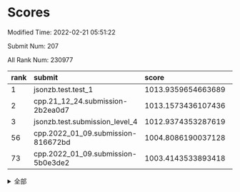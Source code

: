 # Scores

Modified Time: 2022-02-21 05:51:22

Submit Num: 207

All Rank Num: 230977

| rank |               submit               |       score        |       sigma        | pk_num |
| :--- | :--------------------------------- | :----------------- | :----------------- | :----- |
| 1    | jsonzb.test.test_1                 | 1013.9359654663689 | 0.7874871587085869 | 4461   |
| 2    | cpp.21_12_24.submission-2b2ea0d7   | 1013.1573436107436 | 0.7952162344844826 | 4466   |
| 3    | jsonzb.test.submission_level_4     | 1012.9374353287619 | 0.844524476536865  | 4467   |
| 56   | cpp.2022_01_09.submission-816672bd | 1004.8086190037128 | 0.7172753175254202 | 4460   |
| 73   | cpp.2022_01_09.submission-5b0e3de2 | 1003.4143533893418 | 0.6988963874809352 | 4466   |


<details>
<summary>全部</summary>

| rank |                 submit                 |       score        |       sigma        | pk_num |
| :--- | :------------------------------------- | :----------------- | :----------------- | :----- |
| 1    | jsonzb.test.test_1                     | 1013.9359654663689 | 0.7874871587085869 | 4461   |
| 2    | cpp.21_12_24.submission-2b2ea0d7       | 1013.1573436107436 | 0.7952162344844826 | 4466   |
| 3    | jsonzb.test.submission_level_4         | 1012.9374353287619 | 0.844524476536865  | 4467   |
| 4    | gobigger.level_3.submission_level_3_4  | 1011.2858822142454 | 0.7580767617240834 | 4462   |
| 5    | gobigger.level_3.submission_level_3_29 | 1011.153080411732  | 0.7819990593977233 | 4468   |
| 6    | gobigger.level_3.submission_level_3_5  | 1011.057032958933  | 0.7825207161471659 | 4465   |
| 7    | gobigger.level_3.submission_level_3_11 | 1011.0441065456952 | 0.7499186058705541 | 4460   |
| 8    | gobigger.level_3.submission_level_3_31 | 1011.0335738764132 | 0.7672319171126248 | 4464   |
| 9    | gobigger.level_3.submission_level_3_41 | 1011.0104757527446 | 0.7659770958253448 | 4461   |
| 10   | gobigger.level_3.submission_level_3_28 | 1010.9352976553364 | 0.7556953371683997 | 4465   |
| 11   | gobigger.level_3.submission_level_3_46 | 1010.7285225328901 | 0.7708502649016226 | 4458   |
| 12   | gobigger.level_3.submission_level_3_8  | 1010.7087354589547 | 0.7597450091439083 | 4461   |
| 13   | gobigger.level_3.submission_level_3_19 | 1010.6974427524804 | 0.7556144118361202 | 4463   |
| 14   | gobigger.level_3.submission_level_3_33 | 1010.6620204965313 | 0.7603876587092802 | 4461   |
| 15   | gobigger.level_3.submission_level_3_3  | 1010.6315494195428 | 0.7550356266469057 | 4461   |
| 16   | gobigger.level_3.submission_level_3_2  | 1010.5551724704109 | 0.7868435572688512 | 4465   |
| 17   | gobigger.level_3.submission_level_3_16 | 1010.5128228331546 | 0.75078476281596   | 4462   |
| 18   | gobigger.level_3.submission_level_3_26 | 1010.4910595268894 | 0.7561860790470792 | 4463   |
| 19   | gobigger.level_3.submission_level_3_40 | 1010.4858873789259 | 0.7694807026338653 | 4466   |
| 20   | gobigger.level_3.submission_level_3_42 | 1010.4697012236277 | 0.7552270234225874 | 4464   |
| 21   | gobigger.level_3.submission_level_3_12 | 1010.4443369522381 | 0.7474355245114999 | 4465   |
| 22   | gobigger.level_3.submission_level_3_35 | 1010.4259468048972 | 0.7718516019123529 | 4467   |
| 23   | gobigger.level_3.submission_level_3_0  | 1010.298118286666  | 0.7881854887093319 | 4461   |
| 24   | gobigger.level_3.submission_level_3_39 | 1010.2634393270563 | 0.7371029864165849 | 4462   |
| 25   | gobigger.level_3.submission_level_3_37 | 1010.2396504450923 | 0.7669418445584438 | 4461   |
| 26   | gobigger.level_3.submission_level_3_48 | 1010.2206725339369 | 0.7836171688965118 | 4465   |
| 27   | gobigger.level_3.submission_level_3_1  | 1010.1521895747373 | 0.7572046513395593 | 4464   |
| 28   | gobigger.level_3.submission_level_3_38 | 1010.1255708955133 | 0.7481426486357814 | 4461   |
| 29   | gobigger.level_3.submission_level_3_43 | 1010.0763575399145 | 0.7775905190827188 | 4462   |
| 30   | gobigger.level_3.submission_level_3_14 | 1009.952815523806  | 0.7955294506328972 | 4469   |
| 31   | gobigger.level_3.submission_level_3_20 | 1009.8775097750056 | 0.7641644101440314 | 4457   |
| 32   | gobigger.level_3.submission_level_3_22 | 1009.815217998042  | 0.7519404418465904 | 4460   |
| 33   | gobigger.level_3.submission_level_3_44 | 1009.7458123955912 | 0.7603901545716897 | 4464   |
| 34   | gobigger.level_3.submission_level_3_17 | 1009.6730856575417 | 0.7609570280436853 | 4463   |
| 35   | gobigger.level_3.submission_level_3_24 | 1009.6584980628734 | 0.7404243876094628 | 4462   |
| 36   | gobigger.level_3.submission_level_3_36 | 1009.5989321979899 | 0.7667747571815516 | 4464   |
| 37   | gobigger.level_3.submission_level_3_32 | 1009.5962721986263 | 0.7690285910165018 | 4462   |
| 38   | gobigger.level_3.submission_level_3_13 | 1009.5585334004875 | 0.7457387946333583 | 4457   |
| 39   | gobigger.level_3.submission_level_3_27 | 1009.5539624732307 | 0.7386439528191964 | 4461   |
| 40   | gobigger.level_3.submission_level_3_18 | 1009.515543011115  | 0.7553633370486182 | 4465   |
| 41   | gobigger.level_3.submission_level_3_9  | 1009.4696616496685 | 0.750150659193439  | 4466   |
| 42   | gobigger.level_3.submission_level_3_10 | 1009.4583149673837 | 0.7499393274139324 | 4460   |
| 43   | gobigger.level_3.submission_level_3_47 | 1009.4420207695688 | 0.7401806791493172 | 4461   |
| 44   | gobigger.level_3.submission_level_3_49 | 1009.4248531237736 | 0.7585014126117334 | 4466   |
| 45   | gobigger.level_3.submission_level_3_15 | 1009.1389462958539 | 0.7576475011162158 | 4464   |
| 46   | gobigger.level_3.submission_level_3_30 | 1009.123411445391  | 0.7530134591052179 | 4466   |
| 47   | gobigger.level_3.submission_level_3_45 | 1008.9915536164311 | 0.7596094079335158 | 4459   |
| 48   | gobigger.level_3.submission_level_3_34 | 1008.933181467455  | 0.7541918156612694 | 4460   |
| 49   | gobigger.level_3.submission_level_3_25 | 1008.8706949140113 | 0.7305479696705558 | 4465   |
| 50   | gobigger.level_3.submission_level_3_21 | 1008.8110475613317 | 0.7415721426570784 | 4458   |
| 51   | gobigger.level_3.submission_level_3_23 | 1008.7935190706133 | 0.7622786481319926 | 4461   |
| 52   | gobigger.level_3.submission_level_3_7  | 1008.7170985489387 | 0.7404740319481552 | 4461   |
| 53   | gobigger.level_3.submission_level_3_6  | 1007.9580285715151 | 0.7450327200947777 | 4463   |
| 54   | gobigger.level_1.submission_level_1_41 | 1005.3649599084981 | 0.7261676229180982 | 4464   |
| 55   | gobigger.level_1.submission_level_1_32 | 1004.8800932406504 | 0.7143575548047932 | 4463   |
| 56   | cpp.2022_01_09.submission-816672bd     | 1004.8086190037128 | 0.7172753175254202 | 4460   |
| 57   | gobigger.level_1.submission_level_1_47 | 1004.7132408972205 | 0.7141553473689032 | 4466   |
| 58   | gobigger.level_1.submission_level_1_4  | 1004.2910307918232 | 0.7265811140262969 | 4467   |
| 59   | gobigger.level_1.submission_level_1_44 | 1004.2483414157542 | 0.7255171000540097 | 4461   |
| 60   | gobigger.level_1.submission_level_1_45 | 1004.1674741963667 | 0.7089546245378036 | 4463   |
| 61   | gobigger.level_1.submission_level_1_23 | 1003.9631530705839 | 0.7128288093632886 | 4463   |
| 62   | gobigger.level_1.submission_level_1_14 | 1003.860232339899  | 0.718445539503907  | 4466   |
| 63   | gobigger.level_1.submission_level_1_1  | 1003.6810031127759 | 0.7219987223230884 | 4467   |
| 64   | gobigger.level_1.submission_level_1_27 | 1003.6657174711512 | 0.718428396530307  | 4463   |
| 65   | gobigger.level_1.submission_level_1_34 | 1003.6444258894661 | 0.7285116156352868 | 4459   |
| 66   | gobigger.level_1.submission_level_1_38 | 1003.6298660914987 | 0.7338296703868735 | 4463   |
| 67   | gobigger.level_1.submission_level_1_17 | 1003.5397077701006 | 0.7151766102988097 | 4464   |
| 68   | gobigger.level_1.submission_level_1_6  | 1003.5391085138464 | 0.7205233622119692 | 4460   |
| 69   | gobigger.level_1.submission_level_1_11 | 1003.5096149858637 | 0.7224464398856909 | 4464   |
| 70   | gobigger.level_1.submission_level_1_22 | 1003.507465956337  | 0.715221186680824  | 4469   |
| 71   | gobigger.level_1.submission_level_1_30 | 1003.4432725111781 | 0.7229408056856926 | 4457   |
| 72   | gobigger.level_1.submission_level_1_2  | 1003.4219178870221 | 0.7074185323559429 | 4469   |
| 73   | cpp.2022_01_09.submission-5b0e3de2     | 1003.4143533893418 | 0.6988963874809352 | 4466   |
| 74   | gobigger.level_1.submission_level_1_13 | 1003.3823037709111 | 0.7191556128429463 | 4462   |
| 75   | gobigger.level_1.submission_level_1_36 | 1003.2778250416283 | 0.7275522751407001 | 4468   |
| 76   | gobigger.level_1.submission_level_1_18 | 1003.2753411439752 | 0.7196626525909343 | 4465   |
| 77   | gobigger.level_1.submission_level_1_20 | 1003.1853836767315 | 0.7160757622082471 | 4458   |
| 78   | gobigger.level_1.submission_level_1_5  | 1003.1632518751933 | 0.7235146056060324 | 4457   |
| 79   | gobigger.level_1.submission_level_1_8  | 1003.1555456041203 | 0.7126301260202832 | 4459   |
| 80   | gobigger.level_1.submission_level_1_24 | 1003.1325134762824 | 0.7151000359891609 | 4462   |
| 81   | gobigger.level_1.submission_level_1_10 | 1003.0935134786837 | 0.7169870772151785 | 4465   |
| 82   | gobigger.level_1.submission_level_1_26 | 1003.078054121203  | 0.7061528922510126 | 4465   |
| 83   | gobigger.level_1.submission_level_1_16 | 1003.048961329038  | 0.724068007000873  | 4461   |
| 84   | gobigger.level_1.submission_level_1_40 | 1003.0121700460489 | 0.7177986548475052 | 4465   |
| 85   | gobigger.level_1.submission_level_1_19 | 1003.0120731038575 | 0.7078250763001068 | 4468   |
| 86   | gobigger.level_1.submission_level_1_7  | 1003.0003705883871 | 0.7327159340088193 | 4461   |
| 87   | gobigger.level_1.submission_level_1_3  | 1002.997611472134  | 0.7084089807100084 | 4463   |
| 88   | gobigger.level_1.submission_level_1_37 | 1002.9764873067115 | 0.7163820566811345 | 4462   |
| 89   | gobigger.level_1.submission_level_1_0  | 1002.9339311177658 | 0.7124732448070081 | 4461   |
| 90   | gobigger.level_1.submission_level_1_33 | 1002.8512314035967 | 0.7153648343335937 | 4463   |
| 91   | gobigger.level_1.submission_level_1_43 | 1002.8267214069141 | 0.7104589276941665 | 4469   |
| 92   | gobigger.level_1.submission_level_1_25 | 1002.7718883796367 | 0.7231030249473829 | 4458   |
| 93   | gobigger.level_1.submission_level_1_31 | 1002.6876642733961 | 0.7122106315431183 | 4461   |
| 94   | gobigger.level_1.submission_level_1_29 | 1002.6866829725514 | 0.7180606090497931 | 4468   |
| 95   | gobigger.level_1.submission_level_1_21 | 1002.6466018343749 | 0.7105565519774835 | 4463   |
| 96   | gobigger.level_1.submission_level_1_9  | 1002.5315095122991 | 0.7197562146643367 | 4466   |
| 97   | gobigger.level_1.submission_level_1_39 | 1002.4256935412421 | 0.7206255099700648 | 4465   |
| 98   | gobigger.level_1.submission_level_1_42 | 1002.412835375103  | 0.7099824319154826 | 4465   |
| 99   | gobigger.level_1.submission_level_1_49 | 1002.396540126113  | 0.718310921022742  | 4468   |
| 100  | gobigger.level_1.submission_level_1_48 | 1002.3815107606786 | 0.7101819281325997 | 4463   |
| 101  | gobigger.level_1.submission_level_1_15 | 1002.3167382468573 | 0.7150403996855615 | 4463   |
| 102  | gobigger.level_1.submission_level_1_35 | 1002.2901651016618 | 0.7087835937281656 | 4455   |
| 103  | gobigger.level_1.submission_level_1_12 | 1002.0868390283292 | 0.7064522324077751 | 4462   |
| 104  | gobigger.level_1.submission_level_1_46 | 1002.0343977912677 | 0.712287280987202  | 4464   |
| 105  | gobigger.level_1.submission_level_1_28 | 1001.9037114004293 | 0.7163096448829529 | 4455   |
| 106  | gobigger.random.submission_random_18   | 997.840142240849   | 0.7022047390559354 | 4466   |
| 107  | gobigger.random.submission_random_13   | 997.1280595564953  | 0.7121433118750841 | 4463   |
| 108  | gobigger.random.submission_random_10   | 997.0854708100544  | 0.6980730705901139 | 4458   |
| 109  | gobigger.random.submission_random_17   | 997.0688567484186  | 0.7092857819866669 | 4468   |
| 110  | gobigger.random.submission_random_23   | 997.0289549751458  | 0.7129715296840441 | 4459   |
| 111  | gobigger.random.submission_random_7    | 996.9663729423246  | 0.7062652099749193 | 4465   |
| 112  | gobigger.random.submission_random_12   | 996.8827654962579  | 0.6996029125028845 | 4467   |
| 113  | gobigger.random.submission_random_1    | 996.8805838848904  | 0.7008435693614814 | 4460   |
| 114  | gobigger.random.submission_random_30   | 996.7168587290225  | 0.7177972096129125 | 4462   |
| 115  | gobigger.random.submission_random_35   | 996.6584903450523  | 0.7043966401373872 | 4464   |
| 116  | gobigger.random.submission_random_25   | 996.5967670637998  | 0.6980254497924451 | 4465   |
| 117  | gobigger.random.submission_random_5    | 996.5480284128012  | 0.7153353522024766 | 4464   |
| 118  | gobigger.random.submission_random_0    | 996.4510615119593  | 0.7069007664098912 | 4468   |
| 119  | gobigger.random.submission_random_36   | 996.3910504149189  | 0.6933368481365588 | 4463   |
| 120  | gobigger.random.submission_random_43   | 996.3693682579285  | 0.6995000214458618 | 4464   |
| 121  | gobigger.random.submission_random_21   | 996.2704363441642  | 0.7090859673390737 | 4465   |
| 122  | gobigger.random.submission_random_45   | 996.2396063437087  | 0.7127243488842566 | 4464   |
| 123  | gobigger.random.submission_random_9    | 996.1451190516889  | 0.7155662567031359 | 4460   |
| 124  | gobigger.random.submission_random_29   | 996.100280177603   | 0.710064711309951  | 4461   |
| 125  | gobigger.random.submission_random_42   | 996.0562847857381  | 0.705817649306284  | 4464   |
| 126  | gobigger.random.submission_random_11   | 995.969420730802   | 0.7093415565357034 | 4463   |
| 127  | gobigger.random.submission_random_31   | 995.9618944298444  | 0.699969619379506  | 4465   |
| 128  | gobigger.random.submission_random_16   | 995.8796092487647  | 0.7003909477306173 | 4463   |
| 129  | gobigger.random.submission_random_46   | 995.8733284439028  | 0.7096279582222509 | 4463   |
| 130  | gobigger.random.submission_random_24   | 995.8679013183306  | 0.7046300973976591 | 4463   |
| 131  | gobigger.random.submission_random_14   | 995.8371498014502  | 0.698588315886207  | 4465   |
| 132  | gobigger.random.submission_random_27   | 995.8273910048676  | 0.696760878526994  | 4464   |
| 133  | gobigger.random.submission_random_48   | 995.826804446853   | 0.7030817389902884 | 4466   |
| 134  | gobigger.random.submission_random_3    | 995.8125937921708  | 0.7147400028060604 | 4465   |
| 135  | gobigger.random.submission_random_15   | 995.7875361969368  | 0.7103559821786218 | 4465   |
| 136  | gobigger.random.submission_random_44   | 995.6900680534582  | 0.7103070570981029 | 4466   |
| 137  | gobigger.random.submission_random_2    | 995.6723806028996  | 0.7100736210658197 | 4468   |
| 138  | gobigger.random.submission_random_26   | 995.6651354917752  | 0.699048258895481  | 4469   |
| 139  | gobigger.random.submission_random_20   | 995.6285423915026  | 0.717443949623273  | 4465   |
| 140  | gobigger.random.submission_random_41   | 995.5790504998591  | 0.7148829255322144 | 4466   |
| 141  | gobigger.random.submission_random_6    | 995.5028302366941  | 0.7115860539052478 | 4463   |
| 142  | gobigger.random.submission_random_32   | 995.4996420944402  | 0.7118192571804864 | 4465   |
| 143  | gobigger.random.submission_random_4    | 995.371123514175   | 0.7177813405099763 | 4462   |
| 144  | gobigger.random.submission_random_19   | 995.3525875599532  | 0.7124927971585112 | 4457   |
| 145  | gobigger.random.submission_random_22   | 995.3378987838224  | 0.711630986590263  | 4467   |
| 146  | gobigger.random.submission_random_40   | 995.3368609256465  | 0.7226364788879103 | 4465   |
| 147  | gobigger.random.submission_random_47   | 995.302677683741   | 0.6972844535680659 | 4466   |
| 148  | gobigger.random.submission_random_49   | 995.298236798208   | 0.7146988742833847 | 4461   |
| 149  | gobigger.random.submission_random_28   | 995.0902425626762  | 0.7095013365055212 | 4464   |
| 150  | gobigger.random.submission_random_8    | 995.0111038303031  | 0.7105958368015747 | 4467   |
| 151  | gobigger.random.submission_random_37   | 994.9921180127055  | 0.719497970330763  | 4461   |
| 152  | gobigger.random.submission_random_38   | 994.8948305829459  | 0.7045849495765703 | 4464   |
| 153  | gobigger.random.submission_random_34   | 994.8830223428174  | 0.6938412657648545 | 4461   |
| 154  | gobigger.random.submission_random_33   | 994.7098992825955  | 0.7090076049136393 | 4461   |
| 155  | gobigger.random.submission_random_39   | 994.588541892394   | 0.725177535131658  | 4462   |
| 156  | gobigger.level_2.submission_level_2_10 | 993.7757358404674  | 0.7411664983423683 | 4461   |
| 157  | gobigger.level_2.submission_level_2_0  | 993.4301711818757  | 0.732893635959229  | 4464   |
| 158  | gobigger.level_2.submission_level_2_3  | 993.3522702181244  | 0.728582738814596  | 4458   |
| 159  | gobigger.level_2.submission_level_2_47 | 993.2850556045021  | 0.7453690673035477 | 4465   |
| 160  | gobigger.level_2.submission_level_2_19 | 993.281465120586   | 0.7200721970342636 | 4463   |
| 161  | gobigger.level_2.submission_level_2_29 | 993.1031310498859  | 0.7295271244797243 | 4465   |
| 162  | gobigger.level_2.submission_level_2_1  | 993.0679056453339  | 0.7342077703602551 | 4464   |
| 163  | gobigger.level_2.submission_level_2_16 | 992.966290403577   | 0.7448785672676865 | 4465   |
| 164  | gobigger.level_2.submission_level_2_7  | 992.8989875611458  | 0.7262344920243522 | 4474   |
| 165  | gobigger.level_2.submission_level_2_13 | 992.8889715108251  | 0.7524956191935284 | 4466   |
| 166  | gobigger.level_2.submission_level_2_40 | 992.8631068915814  | 0.7488004117703109 | 4460   |
| 167  | gobigger.level_2.submission_level_2_38 | 992.8298978950917  | 0.7539858447418557 | 4465   |
| 168  | gobigger.level_2.submission_level_2_15 | 992.8167655533022  | 0.7289417446534272 | 4469   |
| 169  | gobigger.level_2.submission_level_2_49 | 992.7544925615219  | 0.7368027582462277 | 4458   |
| 170  | gobigger.level_2.submission_level_2_17 | 992.7452207323114  | 0.7455194411920572 | 4468   |
| 171  | gobigger.level_2.submission_level_2_20 | 992.7186650675116  | 0.7322624053441588 | 4461   |
| 172  | gobigger.level_2.submission_level_2_18 | 992.7082633049021  | 0.728056156207455  | 4467   |
| 173  | gobigger.level_2.submission_level_2_22 | 992.4549163801744  | 0.7419941127333006 | 4465   |
| 174  | gobigger.level_2.submission_level_2_36 | 992.421519744794   | 0.727377550594442  | 4465   |
| 175  | gobigger.level_2.submission_level_2_37 | 992.4105764394252  | 0.7465197846721487 | 4460   |
| 176  | gobigger.level_2.submission_level_2_41 | 992.3570544642283  | 0.7359150324675798 | 4460   |
| 177  | gobigger.level_2.submission_level_2_6  | 992.323675875411   | 0.7336455901602099 | 4468   |
| 178  | gobigger.level_2.submission_level_2_21 | 992.2886064974695  | 0.7348938198694976 | 4460   |
| 179  | gobigger.level_2.submission_level_2_11 | 992.2569381642298  | 0.7406832479427893 | 4465   |
| 180  | gobigger.level_2.submission_level_2_45 | 992.2536048634038  | 0.7595973855455224 | 4458   |
| 181  | gobigger.level_2.submission_level_2_26 | 992.187520650316   | 0.7307616905087498 | 4463   |
| 182  | gobigger.level_2.submission_level_2_2  | 992.1369743243345  | 0.7425709882997952 | 4463   |
| 183  | gobigger.level_2.submission_level_2_28 | 992.0782295137055  | 0.7328455221824306 | 4463   |
| 184  | gobigger.level_2.submission_level_2_5  | 992.0573466554697  | 0.7294957268647586 | 4464   |
| 185  | gobigger.level_2.submission_level_2_12 | 992.0426217694678  | 0.7532447826829437 | 4459   |
| 186  | gobigger.level_2.submission_level_2_8  | 991.9945901120357  | 0.7313793275389064 | 4465   |
| 187  | gobigger.level_2.submission_level_2_46 | 991.9533870973244  | 0.7521351236213072 | 4465   |
| 188  | gobigger.level_2.submission_level_2_34 | 991.9481318608937  | 0.7518976512972807 | 4462   |
| 189  | gobigger.level_2.submission_level_2_31 | 991.9363469532209  | 0.7488165284756589 | 4459   |
| 190  | gobigger.level_2.submission_level_2_44 | 991.8534637474834  | 0.7550874742830438 | 4465   |
| 191  | gobigger.level_2.submission_level_2_48 | 991.7248568883291  | 0.7501546411222952 | 4466   |
| 192  | gobigger.level_2.submission_level_2_4  | 991.7243868599785  | 0.7497047163899702 | 4462   |
| 193  | gobigger.level_2.submission_level_2_30 | 991.6838102699325  | 0.7514074111725739 | 4466   |
| 194  | gobigger.level_2.submission_level_2_9  | 991.5967791983513  | 0.7632205780368236 | 4459   |
| 195  | gobigger.level_2.submission_level_2_24 | 991.4476976381941  | 0.7841067567119113 | 4465   |
| 196  | gobigger.level_2.submission_level_2_33 | 991.4436818053255  | 0.733080636370841  | 4462   |
| 197  | gobigger.level_2.submission_level_2_39 | 991.3781730673469  | 0.7514310814818805 | 4467   |
| 198  | gobigger.level_2.submission_level_2_35 | 991.3157229300506  | 0.7588069903689348 | 4465   |
| 199  | gobigger.level_2.submission_level_2_42 | 991.1167243690242  | 0.7524530590219795 | 4466   |
| 200  | gobigger.level_2.submission_level_2_25 | 991.1087987868892  | 0.769980420785351  | 4459   |
| 201  | gobigger.level_2.submission_level_2_32 | 990.9891112385076  | 0.7495870337194062 | 4464   |
| 202  | gobigger.level_2.submission_level_2_43 | 990.3776153389852  | 0.7439488147355805 | 4465   |
| 203  | gobigger.level_2.submission_level_2_23 | 990.1943604072941  | 0.7766974420902205 | 4465   |
| 204  | gobigger.level_2.submission_level_2_27 | 990.1940176552179  | 0.7673277784678456 | 4467   |
| 205  | gobigger.level_2.submission_level_2_14 | 990.0519989431314  | 0.7586089050358313 | 4460   |
| 206  | gobigger.none.submission_none_0        | 979.5099251638231  | 1.2723342366700425 | 4467   |
| 207  | gobigger.none.submission_none_1        | 977.8926427360857  | 1.284685442249793  | 4463   |

</details>